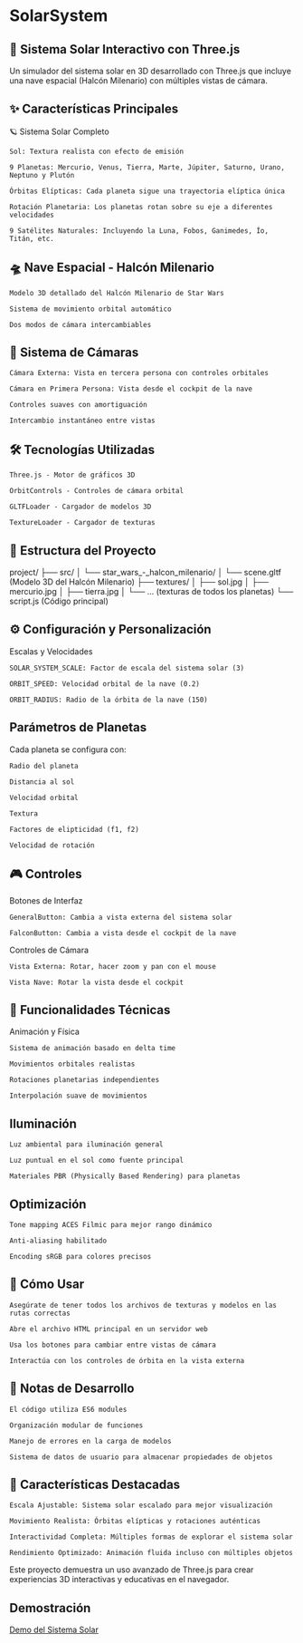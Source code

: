 # SolarSystem
## 🚀 Sistema Solar Interactivo con Three.js

Un simulador del sistema solar en 3D desarrollado con Three.js que incluye una nave espacial (Halcón Milenario) con múltiples vistas de cámara.

## ✨ Características Principales
🪐 Sistema Solar Completo

    Sol: Textura realista con efecto de emisión

    9 Planetas: Mercurio, Venus, Tierra, Marte, Júpiter, Saturno, Urano, Neptuno y Plutón

    Órbitas Elípticas: Cada planeta sigue una trayectoria elíptica única

    Rotación Planetaria: Los planetas rotan sobre su eje a diferentes velocidades

    9 Satélites Naturales: Incluyendo la Luna, Fobos, Ganimedes, Ío, Titán, etc.

## 🛸 Nave Espacial - Halcón Milenario

    Modelo 3D detallado del Halcón Milenario de Star Wars

    Sistema de movimiento orbital automático

    Dos modos de cámara intercambiables

## 🎥 Sistema de Cámaras

    Cámara Externa: Vista en tercera persona con controles orbitales

    Cámara en Primera Persona: Vista desde el cockpit de la nave

    Controles suaves con amortiguación

    Intercambio instantáneo entre vistas

## 🛠️ Tecnologías Utilizadas

    Three.js - Motor de gráficos 3D

    OrbitControls - Controles de cámara orbital

    GLTFLoader - Cargador de modelos 3D

    TextureLoader - Cargador de texturas
 ## 📁 Estructura del Proyecto

 project/
├── src/
│   └── star_wars_-_halcon_milenario/
│       └── scene.gltf (Modelo 3D del Halcón Milenario)
├── textures/
│   ├── sol.jpg
│   ├── mercurio.jpg
│   ├── tierra.jpg
│   └── ... (texturas de todos los planetas)
└── script.js (Código principal)

## ⚙️ Configuración y Personalización
Escalas y Velocidades

    SOLAR_SYSTEM_SCALE: Factor de escala del sistema solar (3)

    ORBIT_SPEED: Velocidad orbital de la nave (0.2)

    ORBIT_RADIUS: Radio de la órbita de la nave (150)

## Parámetros de Planetas

Cada planeta se configura con:

    Radio del planeta

    Distancia al sol

    Velocidad orbital

    Textura

    Factores de elipticidad (f1, f2)

    Velocidad de rotación

## 🎮 Controles
Botones de Interfaz

    GeneralButton: Cambia a vista externa del sistema solar

    FalconButton: Cambia a vista desde el cockpit de la nave

Controles de Cámara

    Vista Externa: Rotar, hacer zoom y pan con el mouse

    Vista Nave: Rotar la vista desde el cockpit

## 🔧 Funcionalidades Técnicas
Animación y Física

    Sistema de animación basado en delta time

    Movimientos orbitales realistas

    Rotaciones planetarias independientes

    Interpolación suave de movimientos

## Iluminación

    Luz ambiental para iluminación general

    Luz puntual en el sol como fuente principal

    Materiales PBR (Physically Based Rendering) para planetas

## Optimización

    Tone mapping ACES Filmic para mejor rango dinámico

    Anti-aliasing habilitado

    Encoding sRGB para colores precisos

## 🚀 Cómo Usar

    Asegúrate de tener todos los archivos de texturas y modelos en las rutas correctas

    Abre el archivo HTML principal en un servidor web

    Usa los botones para cambiar entre vistas de cámara

    Interactúa con los controles de órbita en la vista externa

## 📝 Notas de Desarrollo

    El código utiliza ES6 modules

    Organización modular de funciones

    Manejo de errores en la carga de modelos

    Sistema de datos de usuario para almacenar propiedades de objetos

## 🌟 Características Destacadas

    Escala Ajustable: Sistema solar escalado para mejor visualización

    Movimiento Realista: Órbitas elípticas y rotaciones auténticas

    Interactividad Completa: Múltiples formas de explorar el sistema solar

    Rendimiento Optimizado: Animación fluida incluso con múltiples objetos

Este proyecto demuestra un uso avanzado de Three.js para crear experiencias 3D interactivas y educativas en el navegador.
## Demostración

[Demo del Sistema Solar](./videoSpace/videoSpaceExpeence.mp4)